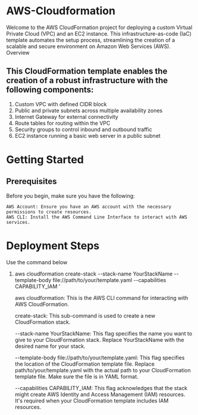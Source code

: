 # AWS-Cloudformation

Welcome to the AWS CloudFormation project for deploying a custom Virtual Private Cloud (VPC) and an EC2 instance. This infrastructure-as-code (IaC) template automates the setup process, streamlining the creation of a scalable and secure environment on Amazon Web Services (AWS).
Overview

## This CloudFormation template enables the creation of a robust infrastructure with the following components:

   1. Custom VPC with defined CIDR block
   2. Public and private subnets across multiple availability zones
   3. Internet Gateway for external connectivity
   4. Route tables for routing within the VPC
   5. Security groups to control inbound and outbound traffic
   6. EC2 instance running a basic web server in a public subnet
   
# Getting Started
## Prerequisites
Before you begin, make sure you have the following:

    AWS Account: Ensure you have an AWS account with the necessary permissions to create resources.
    AWS CLI: Install the AWS Command Line Interface to interact with AWS services.

# Deployment Steps
Use the command below 
1. aws cloudformation create-stack --stack-name YourStackName --template-body file://path/to/your/template.yaml --capabilities CAPABILITY_IAM '

    aws cloudformation: This is the AWS CLI command for interacting with AWS CloudFormation. 

    create-stack: This sub-command is used to create a new CloudFormation stack.

    --stack-name YourStackName: This flag specifies the name you want to give to your CloudFormation stack. Replace YourStackName with the desired name for your stack.

    --template-body file://path/to/your/template.yaml: This flag specifies the location of the CloudFormation template file. Replace path/to/your/template.yaml with the actual path to your CloudFormation template file. Make sure the file is in YAML format.

    --capabilities CAPABILITY_IAM: This flag acknowledges that the stack might create AWS Identity and Access Management (IAM) resources. It's required when your CloudFormation template includes IAM resources.


